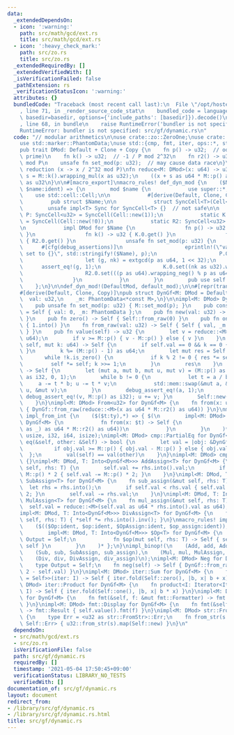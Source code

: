 ```yaml
---
data:
  _extendedDependsOn:
  - icon: ':warning:'
    path: src/math/gcd/ext.rs
    title: src/math/gcd/ext.rs
  - icon: ':heavy_check_mark:'
    path: src/zo.rs
    title: src/zo.rs
  _extendedRequiredBy: []
  _extendedVerifiedWith: []
  _isVerificationFailed: false
  _pathExtension: rs
  _verificationStatusIcon: ':warning:'
  attributes: {}
  bundledCode: "Traceback (most recent call last):\n  File \"/opt/hostedtoolcache/Python/3.9.5/x64/lib/python3.9/site-packages/onlinejudge_verify/documentation/build.py\"\
    , line 71, in _render_source_code_stat\n    bundled_code = language.bundle(stat.path,\
    \ basedir=basedir, options={'include_paths': [basedir]}).decode()\n  File \"/opt/hostedtoolcache/Python/3.9.5/x64/lib/python3.9/site-packages/onlinejudge_verify/languages/user_defined.py\"\
    , line 68, in bundle\n    raise RuntimeError('bundler is not specified: {}'.format(path.as_posix()))\n\
    RuntimeError: bundler is not specified: src/gf/dynamic.rs\n"
  code: "// modular arithmetics\n\nuse crate::zo::ZeroOne;\nuse crate::math::gcd::ext::extgcd;\n\
    use std::marker::PhantomData;\nuse std::{cmp, fmt, iter, ops::*, str, u32};\n\n\
    pub trait DMod: Default + Clone + Copy {\n    fn p() -> u32;  // odd (not necessarily\
    \ prime)\n    fn k() -> u32;  // -1 / P mod 2^32\n    fn r2() -> u32; // 2^64\
    \ mod P\n    unsafe fn set_mod(p: u32);  // may cause data race\n}\n\n// montgomery\
    \ reduction (x -> x / 2^32 mod P)\nfn reduce<M: DMod>(x: u64) -> u32 {\n    let\
    \ s = M::k().wrapping_mul(x as u32);\n    ((x + s as u64 * M::p() as u64) >> 32)\
    \ as u32\n}\n\n#[macro_export]\nmacro_rules! def_dyn_mod {\n    ($Name:ident,\
    \ $name:ident) => {\n        mod $name {\n            use super::*;\n        \
    \    use std::cell::Cell;\n\n            #[derive(Default, Clone, Copy)]\n   \
    \         pub struct $Name;\n\n            struct SyncCell<T>(Cell<T>);\n    \
    \        unsafe impl<T> Sync for SyncCell<T> {}  // not safe\n\n            static\
    \ P: SyncCell<u32> = SyncCell(Cell::new(1));\n            static K: SyncCell<u32>\
    \ = SyncCell(Cell::new(!0));\n            static R2: SyncCell<u32> = SyncCell(Cell::new(0));\n\
    \n            impl DMod for $Name {\n                fn p() -> u32 { P.0.get()\
    \ }\n                fn k() -> u32 { K.0.get() }\n                fn r2() -> u32\
    \ { R2.0.get() }\n                unsafe fn set_mod(p: u32) {\n              \
    \      #[cfg(debug_assertions)]\n                    eprintln!(\"value of {} is\
    \ set to {}\", std::stringify!($Name), p);\n                    P.0.set(p);\n\
    \                    let (g, nk) = extgcd(p as u64, 1 << 32);\n              \
    \      assert_eq!(g, 1);\n                    K.0.set((nk as u32).wrapping_neg());\n\
    \                    R2.0.set(((p as u64).wrapping_neg() % p as u64) as u32);\n\
    \                }\n            }\n        }\n        pub use self::$name::$Name;\n\
    \    };\n}\n\ndef_dyn_mod!(DefaultMod, default_mod);\n\n#[repr(transparent)]\n\
    #[derive(Default, Clone, Copy)]\npub struct DynGf<M: DMod = DefaultMod> {\n  \
    \  val: u32,\n    _m: PhantomData<*const M>,\n}\n\nimpl<M: DMod> DynGf<M> {\n\
    \    pub unsafe fn set_mod(p: u32) { M::set_mod(p); }\n    pub const ZERO: Self\
    \ = Self { val: 0, _m: PhantomData };\n    pub fn new(val: u32) -> Self { val.into()\
    \ }\n    pub fn zero() -> Self { Self::from_raw(0) }\n    pub fn one() -> Self\
    \ { 1.into() }\n    fn from_raw(val: u32) -> Self { Self { val, _m: PhantomData\
    \ } }\n    pub fn value(self) -> u32 {\n        let v = reduce::<M>(self.val as\
    \ u64);\n        if v >= M::p() { v - M::p() } else { v }\n    }\n    pub fn pow(mut\
    \ self, mut k: u64) -> Self {\n        if self.val == 0 && k == 0 { return Self::new(1);\
    \ }\n        k %= (M::p() - 1) as u64;\n        let mut res = Self::one();\n \
    \       while !k.is_zero() {\n            if k % 2 != 0 { res *= self; }\n   \
    \         self *= self; k >>= 1;\n        }\n        res\n    }\n    pub fn inv(self)\
    \ -> Self {\n        let (mut a, mut b, mut u, mut v) = (M::p() as i32, self.value()\
    \ as i32, 0, 1);\n        while b != 0 {\n            let t = a / b;\n       \
    \     a -= t * b; u -= t * v;\n            std::mem::swap(&mut a, &mut b); std::mem::swap(&mut\
    \ u, &mut v);\n        }\n        debug_assert_eq!(a, 1);\n        if u < 0 {\
    \ debug_assert_eq!(v, M::p() as i32); u += v; }\n        Self::new(u as u32)\n\
    \    }\n}\nimpl<M: DMod> From<u32> for DynGf<M> {\n    fn from(x: u32) -> Self\
    \ { DynGf::from_raw(reduce::<M>(x as u64 * M::r2() as u64)) }\n}\nmacro_rules!\
    \ impl_from_int {\n    ($($t:ty),*) => { $(\n        impl<M: DMod> From<$t> for\
    \ DynGf<M> {\n            fn from(x: $t) -> Self {\n                DynGf::from_raw(reduce::<M>(x.rem_euclid(M::p()\
    \ as _) as u64 * M::r2() as u64))\n            }\n        }\n    )* };\n}\nimpl_from_int!(u64,\
    \ usize, i32, i64, isize);\nimpl<M: DMod> cmp::PartialEq for DynGf<M> {\n    fn\
    \ eq(&self, other: &Self) -> bool {\n        let val = |obj: &DynGf<M>| {\n  \
    \          if obj.val >= M::p() { obj.val - M::p() } else { obj.val }\n      \
    \  };\n        val(self) == val(other)\n    }\n}\nimpl<M: DMod> cmp::Eq for DynGf<M>\
    \ {}\nimpl<M: DMod, T: Into<DynGf<M>>> AddAssign<T> for DynGf<M> {\n    fn add_assign(&mut\
    \ self, rhs: T) {\n        self.val += rhs.into().val;\n        if self.val >=\
    \ M::p() * 2 { self.val -= M::p() * 2; }\n    }\n}\nimpl<M: DMod, T: Into<DynGf<M>>>\
    \ SubAssign<T> for DynGf<M> {\n    fn sub_assign(&mut self, rhs: T) {\n      \
    \  let rhs = rhs.into();\n        if self.val < rhs.val { self.val += M::p() *\
    \ 2; }\n        self.val -= rhs.val;\n    }\n}\nimpl<M: DMod, T: Into<DynGf<M>>>\
    \ MulAssign<T> for DynGf<M> {\n    fn mul_assign(&mut self, rhs: T) {\n      \
    \  self.val = reduce::<M>(self.val as u64 * rhs.into().val as u64);\n    }\n}\n\
    impl<M: DMod, T: Into<DynGf<M>>> DivAssign<T> for DynGf<M> {\n    fn div_assign(&mut\
    \ self, rhs: T) { *self *= rhs.into().inv(); }\n}\nmacro_rules! impl_binop {\n\
    \    ($(($Op:ident, $op:ident, $OpAssign:ident, $op_assign:ident)),*) => { $(\n\
    \        impl<M: DMod, T: Into<DynGf<M>>> $Op<T> for DynGf<M> {\n            type\
    \ Output = Self;\n            fn $op(mut self, rhs: T) -> Self { self.$op_assign(rhs);\
    \ self }\n        }\n    )* };\n}\nimpl_binop!(\n    (Add, add, AddAssign, add_assign),\n\
    \    (Sub, sub, SubAssign, sub_assign),\n    (Mul, mul, MulAssign, mul_assign),\n\
    \    (Div, div, DivAssign, div_assign)\n);\nimpl<M: DMod> Neg for DynGf<M> {\n\
    \    type Output = Self;\n    fn neg(self) -> Self { DynGf::from_raw(M::p() *\
    \ 2 - self.val) }\n}\nimpl<M: DMod> iter::Sum for DynGf<M> {\n    fn sum<I: Iterator<Item\
    \ = Self>>(iter: I) -> Self { iter.fold(Self::zero(), |b, x| b + x) }\n}\nimpl<M:\
    \ DMod> iter::Product for DynGf<M> {\n    fn product<I: Iterator<Item = Self>>(iter:\
    \ I) -> Self { iter.fold(Self::one(), |b, x| b * x) }\n}\nimpl<M: DMod> fmt::Debug\
    \ for DynGf<M> {\n    fn fmt(&self, f: &mut fmt::Formatter) -> fmt::Result { self.value().fmt(f)\
    \ }\n}\nimpl<M: DMod> fmt::Display for DynGf<M> {\n    fn fmt(&self, f: &mut fmt::Formatter)\
    \ -> fmt::Result { self.value().fmt(f) }\n}\nimpl<M: DMod> str::FromStr for DynGf<M>\
    \ {\n    type Err = <u32 as str::FromStr>::Err;\n    fn from_str(s: &str) -> Result<Self,\
    \ Self::Err> { u32::from_str(s).map(Self::new) }\n}\n"
  dependsOn:
  - src/math/gcd/ext.rs
  - src/zo.rs
  isVerificationFile: false
  path: src/gf/dynamic.rs
  requiredBy: []
  timestamp: '2021-05-04 17:50:45+09:00'
  verificationStatus: LIBRARY_NO_TESTS
  verifiedWith: []
documentation_of: src/gf/dynamic.rs
layout: document
redirect_from:
- /library/src/gf/dynamic.rs
- /library/src/gf/dynamic.rs.html
title: src/gf/dynamic.rs
---
```

